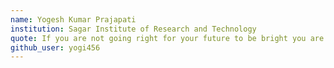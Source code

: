 ```yaml
---
name: Yogesh Kumar Prajapati
institution: Sagar Institute of Research and Technology
quote: If you are not going right for your future to be bright you are not going right!! 
github_user: yogi456
---
```


